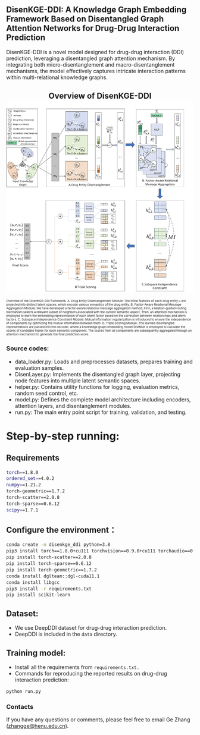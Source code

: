## DisenKGE-DDI: A Knowledge Graph Embedding Framework Based on Disentangled Graph Attention Networks for Drug-Drug Interaction Prediction

DisenKGE-DDI is a novel model designed for drug-drug interaction (DDI) prediction, leveraging a disentangled graph attention mechanism. By integrating both micro-disentanglement and macro-disentanglement mechanisms, the model effectively captures intricate interaction patterns within multi-relational knowledge graphs.

<h2 align="center">
  Overview of DisenKGE-DDI
  <img align="center"  src="./fig/framework.jpg" alt="...">
</h2>
<p align="left"style="font-size: 8px">Overview of the DisenKGE-DDI framework. A. Drug Entity Disentanglement Module: The initial features of each drug entity u are projected into distinct latent spaces, which encode various semantics of the drug entity. B. Factor-Aware Relational Message Aggregation Module: We have developed a factor-aware relational message aggregation method. First, a relation-guided routing mechanism selects a relevant subset of neighbors associated with the current semantic aspect. Then, an attention mechanism is employed to learn the embedding representation of each latent factor based on the correlation between relationships and latent factors. C. Subspace Independence Constraint Module: Mutual information regularization is introduced to ensure the independence of components by optimizing the mutual information between them. D. Triple Scoring Module: The learned disentangled representations are passed into the decoder, where a knowledge graph embedding model DistMult is employed to calculate the scores of candidate triples for each semantic component. The scores from all components are subsequently aggregated through an attention mechanism to generate the final prediction score.</p>



###  Source codes:

+ data_loader.py: Loads and preprocesses datasets, prepares training and evaluation samples.
+ DisenLayer.py: Implements the disentangled graph layer, projecting node features into multiple latent semantic spaces.
+ helper.py: Contains utility functions for logging, evaluation metrics, random seed control, etc.
+ model.py: Defines the complete model architecture including encoders, attention layers, and disentanglement modules.
+ run.py: The main entry point script for training, validation, and testing.


# Step-by-step running:

## Requirements

```sh
torch==1.8.0
ordered_set==4.0.2
numpy==1.21.2
torch-geometric==1.7.2                 
torch-scatter==2.0.8               
torch-sparse==0.6.12
scipy==1.7.1
```

## Configure the environment：

```sh
conda create -n disenkge_ddi python=3.8
pip3 install torch==1.8.0+cu111 torchvision==0.9.0+cu111 torchaudio==0.8.0
pip install torch-scatter==2.0.8
pip install torch-sparse==0.6.12
pip install torch-geometric==1.7.2
conda install dglteam::dgl-cuda11.1
conda install libgcc
pip3 install -r requirements.txt
pip install scikit-learn
```



## Dataset:

+ We use DeepDDI dataset for drug-drug interaction prediction.
+ DeepDDI is included in the `data` directory.

## Training model:

+ Install all the requirements from `requirements.txt.`
+ Commands for reproducing the reported results on drug-drug interaction prediction:

```sh
python run.py 
```

### Contacts

If you have any questions or comments, please feel free to email Ge Zhang (zhangge@henu.edu.cn).
